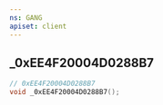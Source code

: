 ```yaml
---
ns: GANG
apiset: client
---
```

## _0xEE4F20004D0288B7

```c
// 0xEE4F20004D0288B7
void _0xEE4F20004D0288B7();
```





